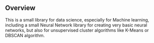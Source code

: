 ## Overview

This is a small library for data science, especially
for Machine learning, including a small Neural Network
library for creating very basic neural networks, but also
for unsupervised cluster algorithms like K-Means or
DBSCAN algorithm.